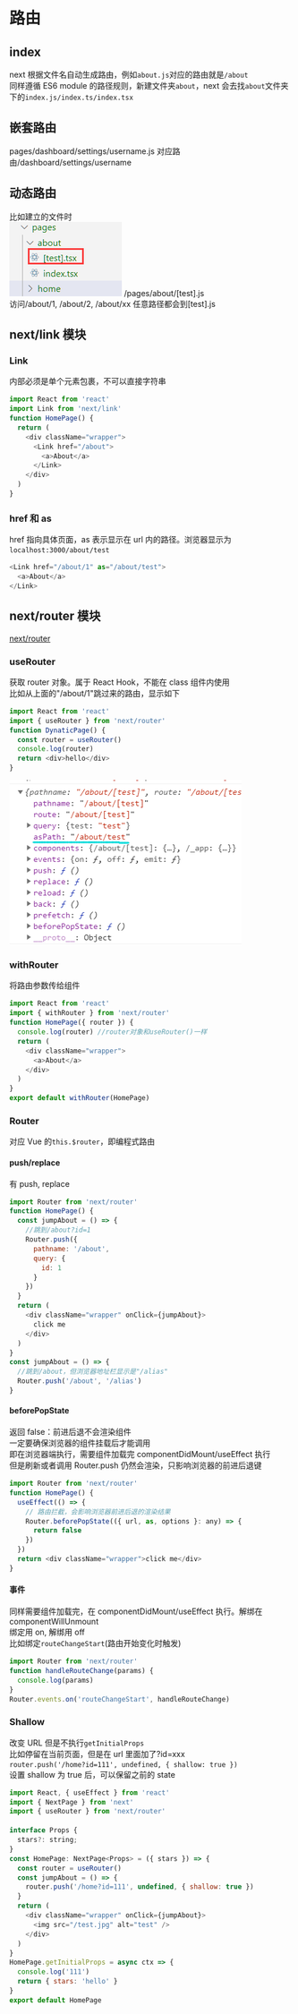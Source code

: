 # 路由

## index

next 根据文件名自动生成路由，例如`about.js`对应的路由就是`/about`  
同样遵循 ES6 module 的路径规则，新建文件夹`about`，next 会去找`about`文件夹下的`index.js/index.ts/index.tsx`

## 嵌套路由

pages/dashboard/settings/username.js 对应路由/dashboard/settings/username

## 动态路由

比如建立的文件时  
![](../images/f1a858b190bcbf4579aa15f85553ed95.png)
/pages/about/[test].js  
访问/about/1, /about/2, /about/xx 任意路径都会到[test].js

## next/link 模块

### Link

内部必须是单个元素包裹，不可以直接字符串

```js
import React from 'react'
import Link from 'next/link'
function HomePage() {
  return (
    <div className="wrapper">
      <Link href="/about">
        <a>About</a>
      </Link>
    </div>
  )
}
```

### href 和 as

href 指向具体页面，as 表示显示在 url 内的路径。浏览器显示为`localhost:3000/about/test`

```js
<Link href="/about/1" as="/about/test">
  <a>About</a>
</Link>
```

## next/router 模块

[next/router](https://nextjs.org/docs/api-reference/next/router)

### useRouter

获取 router 对象。属于 React Hook，不能在 class 组件内使用  
比如从上面的"/about/1"跳过来的路由，显示如下

```js
import React from 'react'
import { useRouter } from 'next/router'
function DynaticPage() {
  const router = useRouter()
  console.log(router)
  return <div>hello</div>
}
```

![](../images/6c8ceaa780c56a14adeb753454093e4e.png)

### withRouter

将路由参数传给组件

```js
import React from 'react'
import { withRouter } from 'next/router'
function HomePage({ router }) {
  console.log(router) //router对象和useRouter()一样
  return (
    <div className="wrapper">
      <a>About</a>
    </div>
  )
}
export default withRouter(HomePage)
```

### Router

对应 Vue 的`this.$router`，即编程式路由

#### push/replace

有 push, replace

```js
import Router from 'next/router'
function HomePage() {
  const jumpAbout = () => {
    //跳到/about?id=1
    Router.push({
      pathname: '/about',
      query: {
        id: 1
      }
    })
  }
  return (
    <div className="wrapper" onClick={jumpAbout}>
      click me
    </div>
  )
}
const jumpAbout = () => {
  //跳到/about，但浏览器地址栏显示是"/alias"
  Router.push('/about', '/alias')
}
```

#### beforePopState

返回 false：前进后退不会渲染组件  
一定要确保浏览器的组件挂载后才能调用  
即在浏览器端执行，需要组件加载完 componentDidMount/useEffect 执行  
但是刷新或者调用 Router.push 仍然会渲染，只影响浏览器的前进后退键

```js
import Router from 'next/router'
function HomePage() {
  useEffect(() => {
    // 路由拦截，会影响浏览器前进后退的渲染结果
    Router.beforePopState(({ url, as, options }: any) => {
      return false
    })
  })
  return <div className="wrapper">click me</div>
}
```

#### 事件

同样需要组件加载完，在 componentDidMount/useEffect 执行。解绑在 componentWillUnmount  
绑定用 on, 解绑用 off  
比如绑定`routeChangeStart`(路由开始变化时触发)

```js
import Router from 'next/router'
function handleRouteChange(params) {
  console.log(params)
}
Router.events.on('routeChangeStart', handleRouteChange)
```

### Shallow

改变 URL 但是不执行`getInitialProps`  
比如停留在当前页面，但是在 url 里面加了?id=xxx  
`router.push('/home?id=111', undefined, { shallow: true })`  
设置 shallow 为 true 后，可以保留之前的 state

```js
import React, { useEffect } from 'react'
import { NextPage } from 'next'
import { useRouter } from 'next/router'

interface Props {
  stars?: string;
}
const HomePage: NextPage<Props> = ({ stars }) => {
  const router = useRouter()
  const jumpAbout = () => {
    router.push('/home?id=111', undefined, { shallow: true })
  }
  return (
    <div className="wrapper" onClick={jumpAbout}>
      <img src="/test.jpg" alt="test" />
    </div>
  )
}
HomePage.getInitialProps = async ctx => {
  console.log('111')
  return { stars: 'hello' }
}
export default HomePage
```
